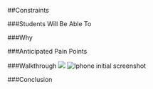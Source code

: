 ##Constraints


###Students Will Be Able To


###Why


###Anticipated Pain Points


###Walkthrough
<img src="https://github.com/upperlinecode/intro-to-swift/blob/master/day-4/ConstraintsIntroduction/images/ipad-1.png?raw=true">
![Iphone initial screenshot](https://github.com/upperlinecode/intro-to-swift/blob/master/day-4/ConstraintsIntroduction/images/iphone-1.png?raw=true)


###Conclusion


